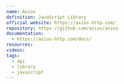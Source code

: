 ```yaml
---
name: Axios
definition: JavaScript Library
official website: https://axios-http.com/
repository: https://github.com/axios/axios
documentation:
  - https://axios-http.com/docs/
resources: 
videos: 
tags:
  - api
  - library
  - javascript
---
```

